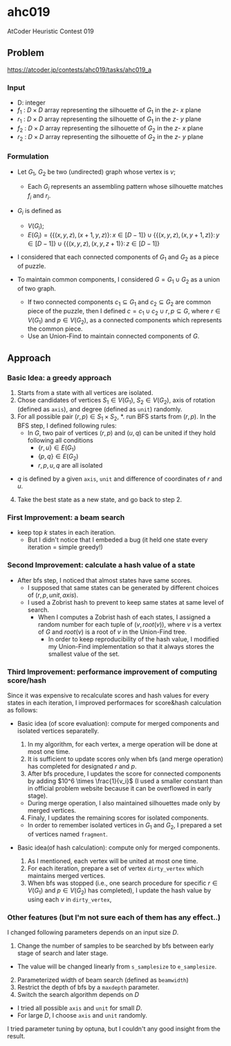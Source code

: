 # ahc019
AtCoder Heuristic Contest 019

## Problem
https://atcoder.jp/contests/ahc019/tasks/ahc019_a

### Input
* D: integer
* $f_1$ : $D \times D$ array representing the silhouette of $G_1$ in the $z$- $x$ plane 
* $r_1$ : $D \times D$ array representing the silhouette of $G_1$ in the  $z$- $y$ plane
* $f_2$ : $D \times D$ array representing the silhouette of $G_2$ in the $z$- $x$ plane
* $r_2$ : $D \times D$ array representing the silhouette of $G_2$ in the $z$- $y$ plane

### Formulation
* Let $G_1$, $G_2$ be two (undirected) graph whose vertex is $v$;
  * Each $G_i$ represents an assembling pattern whose silhouette matches $f_i$ and $r_i$.

* $G_i$ is defined as 
  * $V(G_i)$;
  * $E(G_i) = \{\{(x, y, z), (x+1, y, z)\}\colon x \in [D-1]\} \cup \{\{(x, y, z), (x, y+1, z)\}\colon y \in [D-1]\} \cup \{\{(x, y, z), (x, y, z+1)\}\colon z \in [D-1]\}$

* I considered that each connected components of $G_1$ and $G_2$ as a piece of puzzle.

* To maintain common components, I considered $G = G_1 \cup G_2$ as a union of two graph.
  * If two connected components $c_1 \subseteq G_1$ and $c_2 \subseteq G_2$ are common piece of the puzzle, then I defined $c = c_1 \cup c_2 \cup {r, p} \subseteq G$, where $r \in V(G_1)$ and $p \in V(G_2)$, as a connected components which represents the common piece.
  * Use an Union-Find to maintain connected components of $G$.

## Approach
### Basic Idea: a greedy approach
1. Starts from a state with all vertices are isolated.
2. Chose candidates of vertices $S_1 \in V(G_1)$, $S_2 \in V(G_2)$, axis of rotation (defined as `axis`), and degree (defined as `unit`) randomly.
3. For all possible pair $(r, p) \in S_1 \times S_2$, 
  *. run BFS starts from $(r, p)$. In the BFS step, I defined following rules:
    * In $G$, two pair of vertices $(r, p)$ and $(u, q)$ can be united if they hold following all conditions 
      * $\{r, u\} \in E(G_1)$
      * $\{p, q\} \in E(G_2)$
      * $r, p, u, q$ are all isolated
  * $q$ is defined by a given `axis`, `unit` and difference of coordinates of $r$ and $u$.
4. Take the best state as a new state, and go back to step 2.

### First Improvement: a beam search
* keep top $k$ states in each iteration.
  * But I didn't notice that I embeded a bug (it held one state every iteration = simple greedy!)

### Second Improvement: calculate a hash value of a state
* After bfs step, I noticed that almost states have same scores.
  * I supposed that same states can be generated by different choices of $(r, p, unit, axis)$.
  * I used a Zobrist hash to prevent to keep same states at same level of search.
    * When I computes a Zobrist hash of each states, I assigned a random number for each tuple of $(v, root(v))$, where $v$ is a vertex of $G$ and $root(v)$ is a root of $v$ in the Union-Find tree.
      * In order to keep reproducibility of the hash value, I modified my Union-Find implementation so that it always stores the smallest value of the set.

### Third Improvement: performance improvement of computing score/hash
Since it was expensive to recalculate scores and hash values for every states in each iteration, I improved performaces for score&hash calculation as follows:

* Basic idea (of score evaluation): compute for merged components and isolated vertices separatelly.
  1. In my algorithm, for each vertex, a merge operation will be done at most one time.
  2. It is sufficient to update scores only when bfs (and merge operation) has completed for designated $r$ and $p$.
  3. After bfs procedure, I updates the score for connected components by adding $10^6 \times \frac{1}{v_i}$ (I used a smaller constant than in official problem website because it can be overflowed in early stage).
   * During merge operation, I also maintained silhouettes made only by merged vertices.
  4. Finaly, I updates the remaining scores for isolated components.
    * In order to remember isolated vertices in $G_1$ and $G_2$, I prepared a set of vertices named `fragment`.

* Basic idea(of hash calculation): compute only for merged components.
  1. As I mentioned, each vertex will be united at most one time.
  2. For each iteration, prepare a set of vertex `dirty_vertex` which maintains merged vertices.
  3. When bfs was stopped (i.e., one search procedure for specific $r \in V(G_1)$ and $p \in V(G_2)$ has completed), I update the hash value by using each $v$ in `dirty_vertex`,

### Other features (but I'm not sure each of them has any effect..)
I changed following parameters depends on an input size $D$.

1. Change the number of samples to be searched by bfs between early stage of search and later stage.
  * The value will be changed linearly from `s_samplesize` to `e_samplesize`.
2. Parameterized width of beam search (defined as `beamwidth`)
3. Restrict the depth of bfs by a `maxdepth` parameter.
4. Switch the search algorithm depends on $D$
  * I tried all possible `axis` and `unit` for small $D$.
  * For large $D$, I choose `axis` and `unit` randomly.

I tried parameter tuning by optuna, but I couldn't any good insight from the result.
